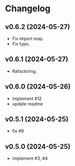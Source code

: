 # Changelog

## v0.6.2 (2024-05-27)

- Fix import map.
- Fix typo.

## v0.6.1 (2024-05-27)

- Rafactoring.

## v0.6.0 (2024-05-26)

- implement #12
- update readme

## v0.5.1 (2024-05-25)

- fix #9

## v0.5.0 (2024-05-25)

- implement #3, #4
